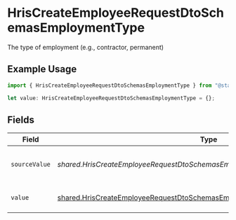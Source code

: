 # HrisCreateEmployeeRequestDtoSchemasEmploymentType

The type of employment (e.g., contractor, permanent)

## Example Usage

```typescript
import { HrisCreateEmployeeRequestDtoSchemasEmploymentType } from "@stackone/stackone-client-ts/sdk/models/shared";

let value: HrisCreateEmployeeRequestDtoSchemasEmploymentType = {};
```

## Fields

| Field                                                                                                                                                                     | Type                                                                                                                                                                      | Required                                                                                                                                                                  | Description                                                                                                                                                               | Example                                                                                                                                                                   |
| ------------------------------------------------------------------------------------------------------------------------------------------------------------------------- | ------------------------------------------------------------------------------------------------------------------------------------------------------------------------- | ------------------------------------------------------------------------------------------------------------------------------------------------------------------------- | ------------------------------------------------------------------------------------------------------------------------------------------------------------------------- | ------------------------------------------------------------------------------------------------------------------------------------------------------------------------- |
| `sourceValue`                                                                                                                                                             | *shared.HrisCreateEmployeeRequestDtoSchemasEmploymentEmploymentTypeSourceValue*                                                                                           | :heavy_minus_sign:                                                                                                                                                        | The source value of the employment type.                                                                                                                                  | Permanent                                                                                                                                                                 |
| `value`                                                                                                                                                                   | [shared.HrisCreateEmployeeRequestDtoSchemasEmploymentEmploymentTypeValue](../../../sdk/models/shared/hriscreateemployeerequestdtoschemasemploymentemploymenttypevalue.md) | :heavy_minus_sign:                                                                                                                                                        | The type of the employment.                                                                                                                                               | permanent                                                                                                                                                                 |